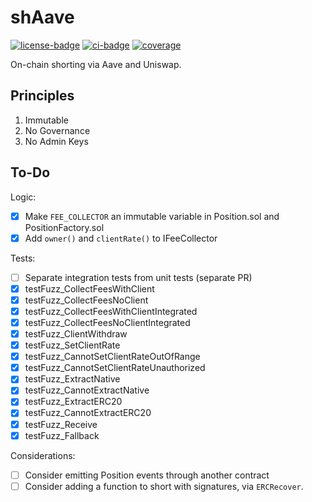 # shAave

[![license-badge](https://img.shields.io/badge/license-MIT-yellow)](https://github.com/chainrule-labs/shaave-contracts/blob/main/LICENSE.md)
[![ci-badge](https://img.shields.io/github/actions/workflow/status/chainrule-labs/shaave-contracts/ci.yml?branch=main&logo=github&label=CI)](https://github.com/chainrule-labs/shaave-contracts/actions)
[![coverage](https://img.shields.io/codecov/c/github/chainrule-labs/shaave-contracts?token=K4Q3GAWUPJ&label=coverage&logo=codecov)](https://codecov.io/gh/chainrule-labs/shaave-contracts)

On-chain shorting via Aave and Uniswap.

## Principles

1. Immutable
2. No Governance
3. No Admin Keys

## To-Do

Logic:

-   [x] Make `FEE_COLLECTOR` an immutable variable in Position.sol and PositionFactory.sol
-   [x] Add `owner()` and `clientRate()` to IFeeCollector

Tests:

-   [ ] Separate integration tests from unit tests (separate PR)
-   [x] testFuzz_CollectFeesWithClient
-   [x] testFuzz_CollectFeesNoClient
-   [x] testFuzz_CollectFeesWithClientIntegrated
-   [x] testFuzz_CollectFeesNoClientIntegrated
-   [x] testFuzz_ClientWithdraw
-   [x] testFuzz_SetClientRate
-   [x] testFuzz_CannotSetClientRateOutOfRange
-   [x] testFuzz_CannotSetClientRateUnauthorized
-   [x] testFuzz_ExtractNative
-   [x] testFuzz_CannotExtractNative
-   [x] testFuzz_ExtractERC20
-   [x] testFuzz_CannotExtractERC20
-   [x] testFuzz_Receive
-   [x] testFuzz_Fallback

Considerations:

-   [ ] Consider emitting Position events through another contract
-   [ ] Consider adding a function to short with signatures, via `ERCRecover`.
